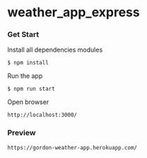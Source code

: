 # weather_app_express

### Get Start
Install all dependencies modules
```
$ npm install
```

Run the app
```
$ npm run start
```

Open browser
```
http://localhost:3000/
```

### Preview
```
https://gordon-weather-app.herokuapp.com/
```

